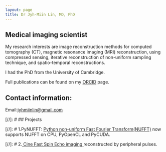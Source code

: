 ```yaml
---
layout: page
title: Dr Jyh-Miin Lin, MD, PhD
---
```


## Medical imaging scientist

My research interests are image reconstruction methods for computed tomography (CT), magnetic resonance imaging (MRI) reconstruction, using compressed sensing, 
iterative reconstruction of non-uniform sampling technique, and spatio-temporal reconstructions. 

I had the PhD from the University of Cambridge. 

Full publications can be found on my <a href="https://orcid.org/0000-0002-2028-2899">ORCID</a> page.

## Contact information:

Email:<a href="mailto:jyhmiinlin@gmail.com">jyhmiinlin@gmail.com</a>

[//]: # ## Projects

[//]: # 1.PyNUFFT: <a href="https://jyhmiinlin.github.io/pynufft/">Python non-uniform Fast Fourier Transform(NUFFT)</a> now supports NUFFT on CPU, PyOpenCL and PyCUDA.

[//]: # 2.<a href="https://github.com/jyhmiinlin/cineFSE"> Cine Fast Spin Echo imaging </a> reconstructed by peripheral pulses.

